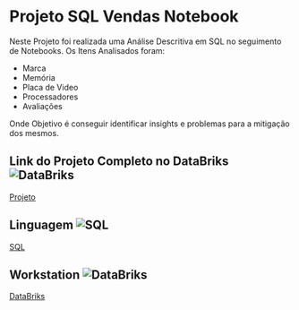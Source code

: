 # Projeto SQL Vendas Notebook # 

Neste Projeto foi realizada uma Análise Descritiva em SQL no seguimento de Notebooks.
Os Itens Analisados foram:

* Marca
* Memória
* Placa de Video
* Processadores
* Avaliações

Onde Objetivo é conseguir identificar insights e problemas para a mitigação dos mesmos.

## Link do Projeto Completo no DataBriks ![DataBriks](https://img.shields.io/badge/DataBriks-14354C?style=for-the-badge&logo=DataBriks&logoColor=red)&nbsp;
[Projeto](https://databricks-prod-cloudfront.cloud.databricks.com/public/4027ec902e239c93eaaa8714f173bcfc/3170461360403357/4354614469489830/4786521731503844/latest.html)

## Linguagem ![SQL](https://img.shields.io/badge/sql-14354C?style=for-the-badge&logo=sql&logoColor=yelow)&nbsp;
[SQL](https://www.devmedia.com.br/exemplo/documentacao-sql/76)

## Workstation ![DataBriks](https://img.shields.io/badge/DataBriks-14354C?style=for-the-badge&logo=DataBriks&logoColor=red)&nbsp;
[DataBriks](https://www.databricks.com/br)

